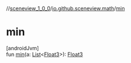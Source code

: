 //[sceneview_1_0_0](../../index.md)/[io.github.sceneview.math](index.md)/[min](min.md)

# min

[androidJvm]\
fun [min](min.md)(a: [List](https://kotlinlang.org/api/latest/jvm/stdlib/kotlin.collections/-list/index.html)&lt;[Float3](../../../sceneview/sceneview/dev.romainguy.kotlin.math/-float3/index.md)&gt;): [Float3](../../../sceneview/sceneview/dev.romainguy.kotlin.math/-float3/index.md)

